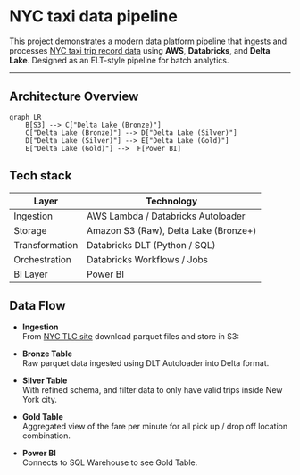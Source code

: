# NYC taxi data pipeline

This project demonstrates a modern data platform pipeline that ingests and processes [NYC taxi trip record data](https://www.nyc.gov/site/tlc/about/tlc-trip-record-data.page) using **AWS**, **Databricks**, and **Delta Lake**. Designed as an ELT-style pipeline for batch analytics.

---

## Architecture Overview

```mermaid
graph LR
    B[S3] --> C["Delta Lake (Bronze)"]
    C["Delta Lake (Bronze)"] --> D["Delta Lake (Silver)"]
    D["Delta Lake (Silver)"] --> E["Delta Lake (Gold)"]
    E["Delta Lake (Gold)"] -->  F[Power BI]
```

## Tech stack
| Layer          | Technology                            |
| -------------- | ------------------------------------- |
| Ingestion      | AWS Lambda / Databricks Autoloader    |
| Storage        | Amazon S3 (Raw), Delta Lake (Bronze+) |
| Transformation | Databricks DLT (Python / SQL)         |
| Orchestration  | Databricks Workflows / Jobs           |
| BI Layer       | Power BI                              |


## Data Flow
- **Ingestion**<br/>
    From [NYC TLC site](https://www.nyc.gov/site/tlc/about/tlc-trip-record-data.page) download parquet files and store in S3:

- **Bronze Table**<br/>
    Raw parquet data ingested using DLT Autoloader into Delta format.

- **Silver Table**<br/>
    With refined schema, and filter data to only have valid trips inside New York city.

- **Gold Table** <br/>
    Aggregated view of the fare per minute for all pick up / drop off location combination.

- **Power BI** <br/>
    Connects to SQL Warehouse to see Gold Table.
